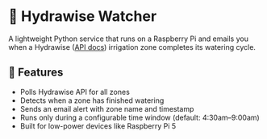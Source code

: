 # 🌿 Hydrawise Watcher

A lightweight Python service that runs on a Raspberry Pi and emails you when a Hydrawise ([API docs](https://www.hunterirrigation.com/support/hydrawise-api-information)) irrigation zone completes its watering cycle.

## 🔧 Features

* Polls Hydrawise API for all zones
* Detects when a zone has finished watering
* Sends an email alert with zone name and timestamp
* Runs only during a configurable time window (default: 4:30am–9:00am)
* Built for low-power devices like Raspberry Pi 5
